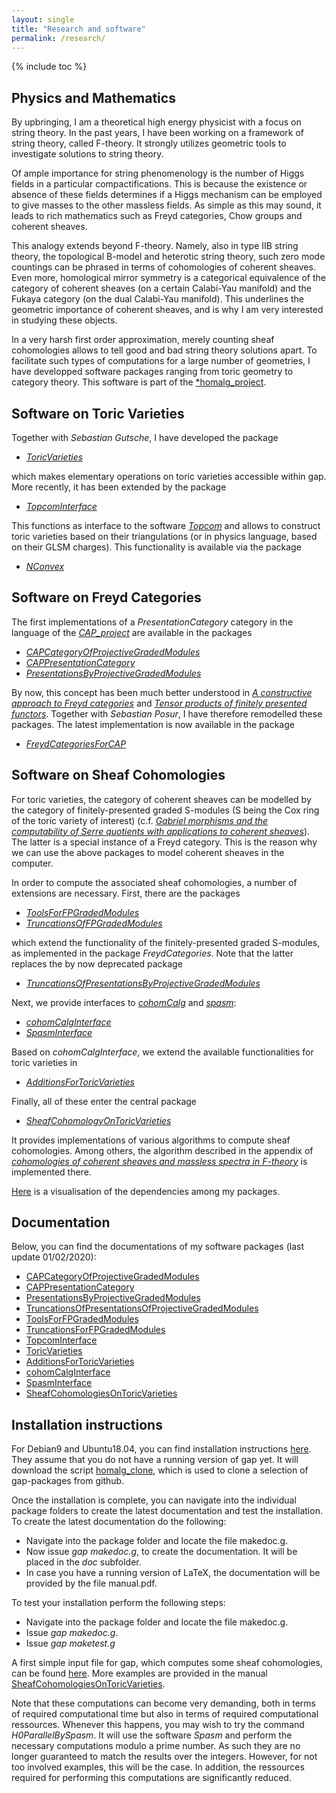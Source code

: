 ```yaml
---
layout: single
title: "Research and software"
permalink: /research/
---
```


{% include toc %}

## Physics and Mathematics

By upbringing, I am a theoretical high energy physicist with a focus on string theory. In the past years, I have been working on a framework of string theory, called F-theory. It strongly utilizes geometric tools to investigate solutions to string theory.

Of ample importance for string phenomenology is the number of Higgs fields in a particular compactifications. This is because the existence or absence of these fields determines if a Higgs mechanism can be employed to give masses to the other massless fields. As simple as this may sound, it leads to rich mathematics such as Freyd categories, Chow groups and coherent sheaves.

This analogy extends beyond F-theory. Namely, also in type IIB string theory, the topological B-model and heterotic string theory, such zero mode countings can be phrased in terms of cohomologies of coherent sheaves. Even more, homological mirror symmetry is a categorical equivalence of the category of coherent sheaves (on a certain Calabi-Yau manifold) and the Fukaya category (on the dual Calabi-Yau manifold). This underlines the geometric importance of coherent sheaves, and is why I am very interested in studying these objects.

In a very harsh first order approximation, merely counting sheaf cohomologies allows to tell good and bad string theory solutions apart. To facilitate such types of computations for a large number of geometries, I have developped software packages ranging from toric geometry to category theory. This software is part of the [*homalg_project](https://github.com/homalg-project).


## Software on Toric Varieties

Together with *Sebastian Gutsche*, I have developed the package

* [*ToricVarieties*](https://github.com/homalg-project/homalg_project/tree/master/ToricVarieties)

which makes elementary operations on toric varieties accessible within gap. More recently, it has been extended by the package

* [*TopcomInterface*](https://github.com/HereAround/TopcomInterface)

This functions as interface to the software [*Topcom*](http://www.rambau.wm.uni-bayreuth.de/TOPCOM/) and allows to construct toric varieties based on their triangulations (or in physics language, based on their GLSM charges). This functionality is available via the package

* [*NConvex*](https://github.com/homalg-project/NConvex/graphs/contributors)



## Software on Freyd Categories

The first implementations of a *PresentationCategory* category in the language of the [*CAP_project*](https://homalg-project.github.io/CAP_project/) are available in the packages

* [*CAPCategoryOfProjectiveGradedModules*](https://github.com/homalg-project/CAPCategoryOfProjectiveGradedModules)
* [*CAPPresentationCategory*](https://github.com/homalg-project/CAPPresentationCategory)
* [*PresentationsByProjectiveGradedModules*](https://github.com/homalg-project/PresentationsByProjectiveGradedModules)

By now, this concept has been much better understood in [*A constructive approach to Freyd categories*](https://arxiv.org/abs/1712.03492) and [*Tensor products of finitely presented functors*](https://arxiv.org/abs/1909.00172). Together with *Sebastian Posur*, I have therefore remodelled these packages. The latest implementation is now available in the package

* [*FreydCategoriesForCAP*](https://github.com/homalg-project/CAP_project/tree/master/FreydCategoriesForCAP)



## Software on Sheaf Cohomologies

For toric varieties, the category of coherent sheaves can be modelled by the category of finitely-presented graded S-modules (S being the Cox ring of the toric variety of interest) (c.f. [*Gabriel morphisms and the computability of Serre quotients with applications to coherent sheaves*](https://arxiv.org/abs/1409.2028)). The latter is a special instance of a Freyd category. This is the reason why we can use the above packages to model coherent sheaves in the computer.

In order to compute the associated sheaf cohomologies, a number of extensions are necessary. First, there are the packages

* [*ToolsForFPGradedModules*](https://github.com/homalg-project/SheafCohomologyOnToricVarieties/tree/master/ToolsForFPGradedModules)
* [*TruncationsOfFPGradedModules*](https://github.com/homalg-project/SheafCohomologyOnToricVarieties/tree/master/TruncationsOfFPGradedModules)

which extend the functionality of the finitely-presented graded S-modules, as implemented in the package *FreydCategories*. Note that the latter replaces the by now deprecated package

* [*TruncationsOfPresentationsByProjectiveGradedModules*](https://github.com/homalg-project/TruncationsOfPresentationsByProjectiveGradedModules)

Next, we provide interfaces to [*cohomCalg*](https://benjaminjurke.com/academia-and-research/cohomcalg) and [*spasm*](https://github.com/cbouilla/spasm):

* [*cohomCalgInterface*](https://github.com/homalg-project/SheafCohomologyOnToricVarieties/tree/master/cohomCalgInterface)
* [*SpasmInterface*](https://github.com/homalg-project/SheafCohomologyOnToricVarieties/tree/master/SpasmInterface)

Based on *cohomCalgInterface*, we extend the available functionalities for toric varieties in

* [*AdditionsForToricVarieties*](https://github.com/homalg-project/SheafCohomologyOnToricVarieties/tree/master/AdditionsForToricVarieties)

Finally, all of these enter the central package

* [*SheafCohomologyOnToricVarieties*](https://github.com/homalg-project/SheafCohomologyOnToricVarieties/tree/master/SheafCohomologyOnToricVarieties)

It provides implementations of various algorithms to compute sheaf cohomologies. Among others, the algorithm described in the appendix of [*cohomologies of coherent sheaves and massless spectra in F-theory*](https://arxiv.org/abs/1802.08860) is implemented there. 

[Here](/SoftwarePackages.pdf) is a visualisation of the dependencies among my packages.


## Documentation

Below, you can find the documentations of my software packages (last update 01/02/2020):

* [CAPCategoryOfProjectiveGradedModules](/CAPCategoryOfProjectiveGradedModules.pdf)
* [CAPPresentationCategory](/CAPPresentationCategory.pdf)
* [PresentationsByProjectiveGradedModules](/PresentationsByProjectiveGradedModules.pdf)
* [TruncationsOfPresentationsOfProjectiveGradedModules](/TruncationsOfPresentationsOfProjectiveGradedModules.pdf)
* [ToolsForFPGradedModules](/ToolsForFPGradedModules.pdf)
* [TruncationsForFPGradedModules](/TruncationsForFPGradedModules.pdf)
* [TopcomInterface](/TopcomInterface.pdf)
* [ToricVarieties](/ToricVarieties.pdf)
* [AdditionsForToricVarieties](/AdditionsForToricVarieties.pdf)
* [cohomCalgInterface](/cohomCalgInterface.pdf)
* [SpasmInterface](/SpasmInterface.pdf)
* [SheafCohomologiesOnToricVarieties](/SheafCohomologiesOnToricVarieties.pdf)


## Installation instructions

For Debian9 and Ubuntu18.04, you can find installation instructions [here](/Instructions.txt). They assume that you do not have a running version of gap yet. It will download the script [homalg_clone](/homalg_clone.sh), which is used to clone a selection of gap-packages from github.

Once the installation is complete, you can navigate into the individual package folders to create the latest documentation and test the installation. To create the latest documentation do the following:

* Navigate into the package folder and locate the file makedoc.g.
* Now issue *gap makedoc.g*, to create the documentation. It will be placed in the *doc* subfolder.
* In case you have a running version of LaTeX, the documentation will be provided by the file manual.pdf.

To test your installation perform the following steps:

* Navigate into the package folder and locate the file makedoc.g.
* Issue *gap makedoc.g*.
* Issue *gap maketest.g*

A first simple input file for gap, which computes some sheaf cohomologies, can be found [here](/example.gi). More examples are provided in the manual [SheafCohomologiesOnToricVarieties](/SheafCohomologiesOnToricVarieties.pdf).

Note that these computations can become very demanding, both in terms of required computational time but also in terms of required computational ressources. Whenever this happens, you may wish to try the command *H0ParallelBySpasm*. It will use the software *Spasm* and perform the necessary computations modulo a prime number. As such they are no longer guaranteed to match the results over the integers. However, for not too involved examples, this will be the case. In addition, the ressources required for performing this computations are significantly reduced.
